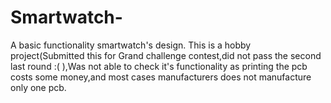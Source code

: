 # Smartwatch-
A basic functionality smartwatch's design. 
This is a hobby project(Submitted this for Grand challenge contest,did not pass the second last round :(  ),Was not able to check it's functionality as printing the pcb costs some money,and most cases manufacturers does not manufacture only one pcb. 
